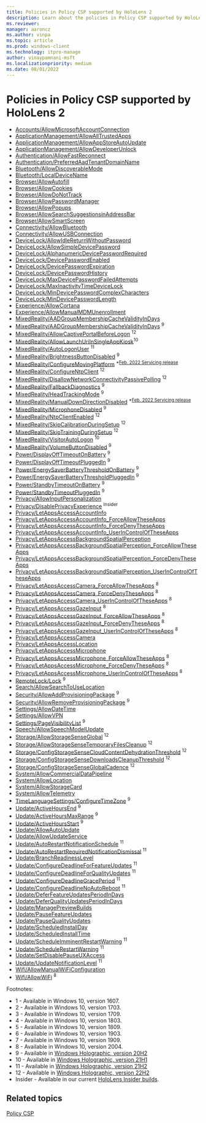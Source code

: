 ```yaml
---
title: Policies in Policy CSP supported by HoloLens 2
description: Learn about the policies in Policy CSP supported by HoloLens 2.
ms.reviewer:
manager: aaroncz
ms.author: vinpa
ms.topic: article
ms.prod: windows-client
ms.technology: itpro-manage
author: vinaypamnani-msft
ms.localizationpriority: medium
ms.date: 08/01/2022
---
```


# Policies in Policy CSP supported by HoloLens 2

- [Accounts/AllowMicrosoftAccountConnection](policy-csp-accounts.md#allowmicrosoftaccountconnection)
- [ApplicationManagement/AllowAllTrustedApps](policy-csp-applicationmanagement.md#allowalltrustedapps)
- [ApplicationManagement/AllowAppStoreAutoUpdate](policy-csp-applicationmanagement.md#allowappstoreautoupdate)
- [ApplicationManagement/AllowDeveloperUnlock](policy-csp-applicationmanagement.md#allowdeveloperunlock)
- [Authentication/AllowFastReconnect](policy-csp-authentication.md#allowfastreconnect)
- [Authentication/PreferredAadTenantDomainName](policy-csp-authentication.md#preferredaadtenantdomainname)
- [Bluetooth/AllowDiscoverableMode](policy-csp-bluetooth.md#allowdiscoverablemode)
- [Bluetooth/LocalDeviceName](policy-csp-bluetooth.md#localdevicename)
- [Browser/AllowAutofill](policy-csp-browser.md#allowautofill)
- [Browser/AllowCookies](policy-csp-browser.md#allowcookies)
- [Browser/AllowDoNotTrack](policy-csp-browser.md#allowdonottrack)
- [Browser/AllowPasswordManager](policy-csp-browser.md#allowpasswordmanager)
- [Browser/AllowPopups](policy-csp-browser.md#allowpopups)
- [Browser/AllowSearchSuggestionsinAddressBar](policy-csp-browser.md#allowsearchsuggestionsinaddressbar)
- [Browser/AllowSmartScreen](policy-csp-browser.md#allowsmartscreen)
- [Connectivity/AllowBluetooth](policy-csp-connectivity.md#allowbluetooth)
- [Connectivity/AllowUSBConnection](policy-csp-connectivity.md#allowusbconnection)
- [DeviceLock/AllowIdleReturnWithoutPassword](policy-csp-devicelock.md#allowidlereturnwithoutpassword)
- [DeviceLock/AllowSimpleDevicePassword](policy-csp-devicelock.md#allowsimpledevicepassword)
- [DeviceLock/AlphanumericDevicePasswordRequired](policy-csp-devicelock.md#alphanumericdevicepasswordrequired)
- [DeviceLock/DevicePasswordEnabled](policy-csp-devicelock.md#devicepasswordenabled)
- [DeviceLock/DevicePasswordExpiration](policy-csp-devicelock.md#devicepasswordexpiration)
- [DeviceLock/DevicePasswordHistory](policy-csp-devicelock.md#devicepasswordhistory)
- [DeviceLock/MaxDevicePasswordFailedAttempts](policy-csp-devicelock.md#maxdevicepasswordfailedattempts)
- [DeviceLock/MaxInactivityTimeDeviceLock](policy-csp-devicelock.md#maxinactivitytimedevicelock)
- [DeviceLock/MinDevicePasswordComplexCharacters](policy-csp-devicelock.md#mindevicepasswordcomplexcharacters)
- [DeviceLock/MinDevicePasswordLength](policy-csp-devicelock.md#mindevicepasswordlength)
- [Experience/AllowCortana](policy-csp-experience.md#allowcortana)
- [Experience/AllowManualMDMUnenrollment](policy-csp-experience.md#allowmanualmdmunenrollment)
- [MixedReality/AADGroupMembershipCacheValidityInDays](policy-csp-mixedreality.md#aadgroupmembershipcachevalidityindays)
- [MixedReality/AADGroupMembershipCacheValidityInDays](./policy-csp-mixedreality.md#aadgroupmembershipcachevalidityindays) <sup>9</sup>
- [MixedReality/AllowCaptivePortalBeforeLogon](./policy-csp-mixedreality.md#allowcaptiveportalpeforelogon) <sup>12</sup>
- [MixedReality/AllowLaunchUriInSingleAppKiosk](./policy-csp-mixedreality.md#allowlaunchuriinsingleappkiosk)<sup>10</sup>
- [MixedReality/AutoLogonUser](./policy-csp-mixedreality.md#autologonuser) <sup>11</sup>
- [MixedReality/BrightnessButtonDisabled](./policy-csp-mixedreality.md#brightnessbuttondisabled) <sup>9</sup>
- [MixedReality/ConfigureMovingPlatform](policy-csp-mixedreality.md#configuremovingplatform) <sup>*[Feb. 2022 Servicing release](/hololens/hololens-release-notes#windows-holographic-version-21h2---february-2022-update)</sup>
- [MixedReality/ConfigureNtpClient](./policy-csp-mixedreality.md#configurentpclient) <sup>12</sup>
- [MixedReality/DisallowNetworkConnectivityPassivePolling](./policy-csp-mixedreality.md#disablesisallownetworkconnectivitypassivepolling) <sup>12</sup>
- [MixedReality/FallbackDiagnostics](./policy-csp-mixedreality.md#fallbackdiagnostics) <sup>9</sup>
- [MixedReality/HeadTrackingMode](policy-csp-mixedreality.md#headtrackingmode) <sup>9</sup>
- [MixedReality/ManualDownDirectionDisabled](policy-csp-mixedreality.md#manualdowndirectiondisabled) <sup>*[Feb. 2022 Servicing release](/hololens/hololens-release-notes#windows-holographic-version-21h2---february-2022-update)</sup>
- [MixedReality/MicrophoneDisabled](./policy-csp-mixedreality.md#microphonedisabled) <sup>9</sup>
- [MixedReality/NtpClientEnabled](./policy-csp-mixedreality.md#ntpclientenabled) <sup>12</sup>
- [MixedReality/SkipCalibrationDuringSetup](./policy-csp-mixedreality.md#skipcalibrationduringsetup) <sup>12</sup>
- [MixedReality/SkipTrainingDuringSetup](./policy-csp-mixedreality.md#skiptrainingduringsetup) <sup>12</sup>
- [MixedReality/VisitorAutoLogon](policy-csp-mixedreality.md#visitorautologon) <sup>10</sup>
- [MixedReality/VolumeButtonDisabled](./policy-csp-mixedreality.md#volumebuttondisabled) <sup>9</sup>
- [Power/DisplayOffTimeoutOnBattery](./policy-csp-power.md#displayofftimeoutonbattery) <sup>9</sup>
- [Power/DisplayOffTimeoutPluggedIn](./policy-csp-power.md#displayofftimeoutpluggedin) <sup>9</sup>
- [Power/EnergySaverBatteryThresholdOnBattery](./policy-csp-power.md#energysaverbatterythresholdonbattery) <sup>9</sup>
- [Power/EnergySaverBatteryThresholdPluggedIn](./policy-csp-power.md#energysaverbatterythresholdpluggedin) <sup>9</sup>
- [Power/StandbyTimeoutOnBattery](./policy-csp-power.md#standbytimeoutonbattery) <sup>9</sup>
- [Power/StandbyTimeoutPluggedIn](./policy-csp-power.md#standbytimeoutpluggedin) <sup>9</sup>
- [Privacy/AllowInputPersonalization](policy-csp-privacy.md#allowinputpersonalization)
- [Privacy/DisablePrivacyExperience](./policy-csp-privacy.md#disableprivacyexperience) <sup>Insider</sup>
- [Privacy/LetAppsAccessAccountInfo](policy-csp-privacy.md#letappsaccessaccountinfo)
- [Privacy/LetAppsAccessAccountInfo_ForceAllowTheseApps](policy-csp-privacy.md#letappsaccessaccountinfo-forceallowtheseapps)
- [Privacy/LetAppsAccessAccountInfo_ForceDenyTheseApps](policy-csp-privacy.md#letappsaccessaccountinfo-forcedenytheseapps)
- [Privacy/LetAppsAccessAccountInfo_UserInControlOfTheseApps](policy-csp-privacy.md#letappsaccessaccountinfo-userincontroloftheseapps)
- [Privacy/LetAppsAccessBackgroundSpatialPerception](policy-csp-privacy.md#letappsaccessbackgroundspatialperception)
- [Privacy/LetAppsAccessBackgroundSpatialPerception_ForceAllowTheseApps](policy-csp-privacy.md#letappsaccessbackgroundspatialperception-forceallowtheseapps)
- [Privacy/LetAppsAccessBackgroundSpatialPerception_ForceDenyTheseApps](policy-csp-privacy.md#letappsaccessbackgroundspatialperception-forcedenytheseapps)
- [Privacy/LetAppsAccessBackgroundSpatialPerception_UserInControlOfTheseApps](policy-csp-privacy.md#letappsaccessbackgroundspatialperception-userincontroloftheseapps)
- [Privacy/LetAppsAccessCamera_ForceAllowTheseApps](policy-csp-privacy.md#letappsaccesscamera-forceallowtheseapps) <sup>8</sup>
- [Privacy/LetAppsAccessCamera_ForceDenyTheseApps](policy-csp-privacy.md#letappsaccesscamera-forcedenytheseapps) <sup>8</sup>
- [Privacy/LetAppsAccessCamera_UserInControlOfTheseApps](policy-csp-privacy.md#letappsaccesscamera-userincontroloftheseapps) <sup>8</sup>
- [Privacy/LetAppsAccessGazeInput](policy-csp-privacy.md#letappsaccessgazeinput) <sup>8</sup>
- [Privacy/LetAppsAccessGazeInput_ForceAllowTheseApps](policy-csp-privacy.md#letappsaccessgazeinput-forceallowtheseapps) <sup>8</sup>
- [Privacy/LetAppsAccessGazeInput_ForceDenyTheseApps](policy-csp-privacy.md#letappsaccessgazeinput-forcedenytheseapps) <sup>8</sup>
- [Privacy/LetAppsAccessGazeInput_UserInControlOfTheseApps](policy-csp-privacy.md#letappsaccessgazeinput-userincontroloftheseapps) <sup>8</sup>
- [Privacy/LetAppsAccessCamera](policy-csp-privacy.md#letappsaccesscamera)
- [Privacy/LetAppsAccessLocation](policy-csp-privacy.md#letappsaccesslocation)
- [Privacy/LetAppsAccessMicrophone](policy-csp-privacy.md#letappsaccessmicrophone)
- [Privacy/LetAppsAccessMicrophone_ForceAllowTheseApps](policy-csp-privacy.md#letappsaccessmicrophone-forceallowtheseapps) <sup>8</sup>
- [Privacy/LetAppsAccessMicrophone_ForceDenyTheseApps](policy-csp-privacy.md#letappsaccessmicrophone-forcedenytheseapps) <sup>8</sup>
- [Privacy/LetAppsAccessMicrophone_UserInControlOfTheseApps](policy-csp-privacy.md#letappsaccessmicrophone-userincontroloftheseapps) <sup>8</sup>
- [RemoteLock/Lock](./remotelock-csp.md) <sup>9</sup>
- [Search/AllowSearchToUseLocation](policy-csp-search.md#allowsearchtouselocation)
- [Security/AllowAddProvisioningPackage](policy-csp-security.md#allowaddprovisioningpackage) <sup>9</sup>
- [Security/AllowRemoveProvisioningPackage](policy-csp-security.md#allowremoveprovisioningpackage) <sup>9</sup>
- [Settings/AllowDateTime](policy-csp-settings.md#allowdatetime)
- [Settings/AllowVPN](policy-csp-settings.md#allowvpn)
- [Settings/PageVisibilityList](./policy-csp-settings.md#pagevisibilitylist) <sup>9</sup>
- [Speech/AllowSpeechModelUpdate](policy-csp-speech.md#allowspeechmodelupdate)
- [Storage/AllowStorageSenseGlobal](policy-csp-storage.md#allowstoragesenseglobal) <sup>12</sup>
- [Storage/AllowStorageSenseTemporaryFilesCleanup](policy-csp-storage.md#allowstoragesensetemporaryfilescleanup) <sup>12</sup>
- [Storage/ConfigStorageSenseCloudContentDehydrationThreshold](policy-csp-storage.md#configstoragesensecloudcontentdehydrationthreshold) <sup>12</sup>
- [Storage/ConfigStorageSenseDownloadsCleanupThreshold](policy-csp-storage.md#configstoragesensedownloadscleanupthreshold) <sup>12</sup>
- [Storage/ConfigStorageSenseGlobalCadence](policy-csp-storage.md#configstoragesenseglobalcadence) <sup>12</sup>
- [System/AllowCommercialDataPipeline](policy-csp-system.md#allowcommercialdatapipeline)
- [System/AllowLocation](policy-csp-system.md#allowlocation)
- [System/AllowStorageCard](policy-csp-system.md#allowstoragecard)
- [System/AllowTelemetry](policy-csp-system.md#allowtelemetry)
- [TimeLanguageSettings/ConfigureTimeZone](./policy-csp-timelanguagesettings.md#configuretimezone) <sup>9</sup>
- [Update/ActiveHoursEnd](./policy-csp-update.md#activehoursend) <sup>9</sup>
- [Update/ActiveHoursMaxRange](./policy-csp-update.md#activehoursmaxrange) <sup>9</sup>
- [Update/ActiveHoursStart](./policy-csp-update.md#activehoursstart) <sup>9</sup>
- [Update/AllowAutoUpdate](policy-csp-update.md#allowautoupdate)
- [Update/AllowUpdateService](policy-csp-update.md#allowupdateservice)
- [Update/AutoRestartNotificationSchedule](policy-csp-update.md#autorestartnotificationschedule) <sup>11</sup>
- [Update/AutoRestartRequiredNotificationDismissal](policy-csp-update.md#autorestartrequirednotificationdismissal) <sup>11</sup>
- [Update/BranchReadinessLevel](policy-csp-update.md#branchreadinesslevel)
- [Update/ConfigureDeadlineForFeatureUpdates](policy-csp-update.md#configuredeadlineforfeatureupdates) <sup>11</sup>
- [Update/ConfigureDeadlineForQualityUpdates](policy-csp-update.md#configuredeadlineforqualityupdates) <sup>11</sup>
- [Update/ConfigureDeadlineGracePeriod](policy-csp-update.md#configuredeadlinegraceperiod) <sup>11</sup>
- [Update/ConfigureDeadlineNoAutoReboot](policy-csp-update.md#configuredeadlinenoautoreboot) <sup>11</sup>
- [Update/DeferFeatureUpdatesPeriodInDays](policy-csp-update.md#deferfeatureupdatesperiodindays)
- [Update/DeferQualityUpdatesPeriodInDays](policy-csp-update.md#deferqualityupdatesperiodindays)
- [Update/ManagePreviewBuilds](policy-csp-update.md#managepreviewbuilds)
- [Update/PauseFeatureUpdates](policy-csp-update.md#pausefeatureupdates)
- [Update/PauseQualityUpdates](policy-csp-update.md#pausequalityupdates)
- [Update/ScheduledInstallDay](policy-csp-update.md#scheduledinstallday)
- [Update/ScheduledInstallTime](policy-csp-update.md#scheduledinstalltime)
- [Update/ScheduleImminentRestartWarning](policy-csp-update.md#scheduleimminentrestartwarning) <sup>11</sup>
- [Update/ScheduleRestartWarning](policy-csp-update.md#schedulerestartwarning) <sup>11</sup>
- [Update/SetDisablePauseUXAccess](policy-csp-update.md#setdisablepauseuxaccess)
- [Update/UpdateNotificationLevel](policy-csp-update.md#updatenotificationlevel) <sup>11</sup>
- [Wifi/AllowManualWiFiConfiguration](policy-csp-wifi.md#allowmanualwificonfiguration)
- [Wifi/AllowWiFi](policy-csp-wifi.md#allowwifi) <sup>8</sup>

Footnotes:

- 1 - Available in Windows 10, version 1607.
- 2 - Available in Windows 10, version 1703.
- 3 - Available in Windows 10, version 1709.
- 4 - Available in Windows 10, version 1803.
- 5 - Available in Windows 10, version 1809.
- 6 - Available in Windows 10, version 1903.
- 7 - Available in Windows 10, version 1909.
- 8 - Available in Windows 10, version 2004.
- 9 - Available in [Windows Holographic, version 20H2](/hololens/hololens-release-notes-2004#windows-holographic-version-20h2)
- 10 - Available in [Windows Holographic, version 21H1](/hololens/hololens-release-notes#windows-holographic-version-21h1)
- 11 - Available in [Windows Holographic, version 21H2](/hololens/hololens-release-notes#windows-holographic-version-21h2)
- 12 - Available in [Windows Holographic, version 22H2](/hololens/hololens-release-notes#windows-holographic-version-22h2)
- Insider - Available in our current [HoloLens Insider builds](/hololens/hololens-insider).

## Related topics

[Policy CSP](policy-configuration-service-provider.md)
